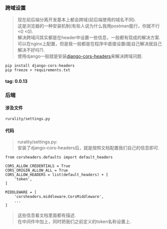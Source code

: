 ### 跨域设置
> 现在前后端分离开发基本上都会跨域(前后端使用的域名不同).  
> 这是浏览器的一种安装机制(有些人说为什么我用postman能行，你就不行<0 <0).  
> 解决跨域问其实都是在header中设置一些信息，一般都有现成的解决方案.  
> 可以在nginx上配置，但是我一般都是在程序中直接设置(能自己解决就自己解决不好吗?).  
> 使用django一般就是安装[django-cors-headers](https://github.com/adamchainz/django-cors-headers)来解决跨域问题.  
```
pip install django-cors-headers
pip freeze > requirements.txt
```

#### tag: 0.0.13

### 后端

#### 涉及文件
```
rurality/settings.py
```

#### 代码
> rurality/settings.py:  
> 安装了django-cors-headers后，就是按照文档配置我们自己的信息即可.  
```
from corsheaders.defaults import default_headers

CORS_ALLOW_CREDENTIALS = True
CORS_ORIGIN_ALLOW_ALL = True
CORS_ALLOW_HEADERS = list(default_headers) + [
    'token',
]

MIDDLEWARE = [
    'corsheaders.middleware.CorsMiddleware',
    ...
]
```
> 这些信息看文档里面都有描述.  
> 在中间件中加上，同时把我们之前定义的token名称设置上.  
